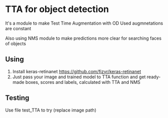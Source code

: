 # TTA for object detection
It's a module to make Test Time Augmentation with OD
Used augmnetations are constant

Also using NMS module to make predictions more clear for searching faces of objects

## Using
1. Install keras-retinanet https://github.com/fizyr/keras-retinanet
2. Just pass your image and trained model to TTA function and get ready-made boxes, scores and labels, calculated with TTA and NMS

## Testing
Use file test_TTA to try (replace image path)
